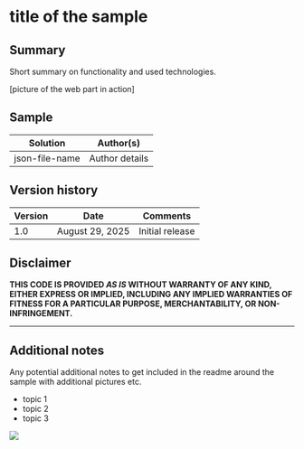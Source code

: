 # title of the sample

## Summary
Short summary on functionality and used technologies.

[picture of the web part in action]

## Sample

Solution|Author(s)
--------|---------
json-file-name | Author details

## Version history

Version|Date|Comments
-------|----|--------
1.0|August 29, 2025|Initial release

## Disclaimer
**THIS CODE IS PROVIDED *AS IS* WITHOUT WARRANTY OF ANY KIND, EITHER EXPRESS OR IMPLIED, INCLUDING ANY IMPLIED WARRANTIES OF FITNESS FOR A PARTICULAR PURPOSE, MERCHANTABILITY, OR NON-INFRINGEMENT.**

---

## Additional notes
Any potential additional notes to get included in the readme around the sample with additional pictures etc.

- topic 1
- topic 2
- topic 3

<img src="https://telemetry.sharepointpnp.com/sp-dev-column-formatting/samples/readme-template" />